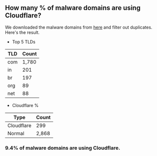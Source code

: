 ## How many % of malware domains are using Cloudflare?


We downloaded the malware domains from [here](https://urlhaus.abuse.ch) and filter out duplicates.
Here's the result.


[//]: # (start replacement)


- Top 5 TLDs

| TLD | Count |
| --- | --- |
| com | 1,780 |
| in | 201 |
| br | 197 |
| org | 89 |
| net | 88 |


- Cloudflare %

| Type | Count |
| --- | --- |
| Cloudflare | 299 |
| Normal | 2,868 |


### 9.4% of malware domains are using Cloudflare.